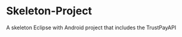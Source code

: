 Skeleton-Project
================

A skeleton Eclipse with Android project that includes the TrustPayAPI
